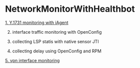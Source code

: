 # NetworkMonitorWithHealthbot

[1. Y.1731 monitoring with iAgent](https://github.com/wouyang628/NetworkMonitorWithHealthbot/wiki/Y.1731-monitoring-with-iAgent)

2. interface traffic monitoring with OpenConfig

3. collecting LSP statis with native sensor JTI

4. collecting delay using OpenConfig and RPM

[5. vpn interface monitoring](https://github.com/wouyang628/NetworkMonitorWithHealthbot/wiki/vpn-monitoring)


